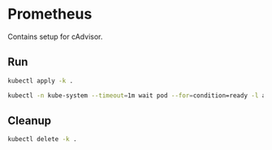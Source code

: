 # Prometheus

Contains setup for cAdvisor.

## Run

```bash
kubectl apply -k .
```

```bash
kubectl -n kube-system --timeout=1m wait pod --for=condition=ready -l app=kube-state-metrics
```

## Cleanup

```bash
kubectl delete -k .
```
